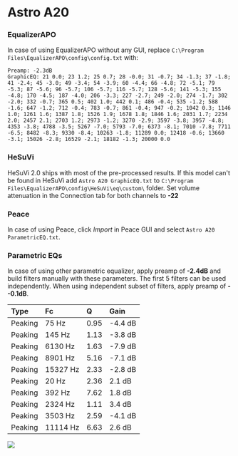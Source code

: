 # Astro A20

### EqualizerAPO
In case of using EqualizerAPO without any GUI, replace `C:\Program Files\EqualizerAPO\config\config.txt`
with:
```
Preamp: -2.3dB
GraphicEQ: 21 0.0; 23 1.2; 25 0.7; 28 -0.0; 31 -0.7; 34 -1.3; 37 -1.8; 41 -2.4; 45 -3.0; 49 -3.4; 54 -3.9; 60 -4.4; 66 -4.8; 72 -5.1; 79 -5.3; 87 -5.6; 96 -5.7; 106 -5.7; 116 -5.7; 128 -5.6; 141 -5.3; 155 -4.8; 170 -4.5; 187 -4.0; 206 -3.3; 227 -2.7; 249 -2.0; 274 -1.7; 302 -2.0; 332 -0.7; 365 0.5; 402 1.0; 442 0.1; 486 -0.4; 535 -1.2; 588 -1.6; 647 -1.2; 712 -0.4; 783 -0.7; 861 -0.4; 947 -0.2; 1042 0.3; 1146 1.0; 1261 1.6; 1387 1.8; 1526 1.9; 1678 1.8; 1846 1.6; 2031 1.7; 2234 2.0; 2457 2.1; 2703 1.2; 2973 -1.2; 3270 -2.9; 3597 -3.8; 3957 -4.8; 4353 -3.8; 4788 -3.5; 5267 -7.0; 5793 -7.0; 6373 -8.1; 7010 -7.8; 7711 -6.5; 8482 -8.3; 9330 -8.4; 10263 -1.8; 11289 0.0; 12418 -0.6; 13660 -3.1; 15026 -2.8; 16529 -2.1; 18182 -1.3; 20000 0.0
```

### HeSuVi
HeSuVi 2.0 ships with most of the pre-processed results. If this model can't be found in HeSuVi add
`Astro A20 GraphicEQ.txt` to `C:\Program Files\EqualizerAPO\config\HeSuVi\eq\custom\` folder.
Set volume attenuation in the Connection tab for both channels to **-22**

### Peace
In case of using Peace, click *Import* in Peace GUI and select `Astro A20 ParametricEQ.txt`.

### Parametric EQs
In case of using other parametric equalizer, apply preamp of **-2.4dB** and build filters manually
with these parameters. The first 5 filters can be used independently.
When using independent subset of filters, apply preamp of **--0.1dB**.

| Type    | Fc       |    Q | Gain    |
|:--------|:---------|:-----|:--------|
| Peaking | 75 Hz    | 0.95 | -4.4 dB |
| Peaking | 145 Hz   | 1.13 | -3.8 dB |
| Peaking | 6130 Hz  | 1.63 | -7.9 dB |
| Peaking | 8901 Hz  | 5.16 | -7.1 dB |
| Peaking | 15327 Hz | 2.33 | -2.8 dB |
| Peaking | 20 Hz    | 2.36 | 2.1 dB  |
| Peaking | 392 Hz   | 7.62 | 1.8 dB  |
| Peaking | 2324 Hz  | 1.11 | 3.4 dB  |
| Peaking | 3503 Hz  | 2.59 | -4.1 dB |
| Peaking | 11114 Hz | 6.63 | 2.6 dB  |

![](https://raw.githubusercontent.com/jaakkopasanen/AutoEq/master/results/rtings/rtings/Astro%20A20/Astro%20A20.png)